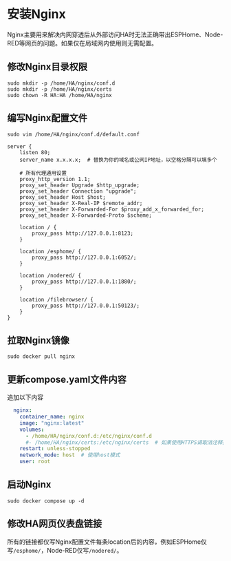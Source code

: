 # 安装Nginx
Nginx主要用来解决内网穿透后从外部访问HA时无法正确带出ESPHome、Node-RED等网页的问题。如果仅在局域网内使用则无需配置。

## 修改Nginx目录权限
```shell
sudo mkdir -p /home/HA/nginx/conf.d
sudo mkdir -p /home/HA/nginx/certs
sudo chown -R HA:HA /home/HA/nginx
```

## 编写Nginx配置文件
```shell
sudo vim /home/HA/nginx/conf.d/default.conf
```
```text
server {
    listen 80;
    server_name x.x.x.x;  # 替换为你的域名或公网IP地址，以空格分隔可以填多个
    
    # 所有代理通用设置
    proxy_http_version 1.1;
    proxy_set_header Upgrade $http_upgrade;
    proxy_set_header Connection "upgrade";
    proxy_set_header Host $host;
    proxy_set_header X-Real-IP $remote_addr;
    proxy_set_header X-Forwarded-For $proxy_add_x_forwarded_for;
    proxy_set_header X-Forwarded-Proto $scheme;

    location / {
        proxy_pass http://127.0.0.1:8123;
    }
    
    location /esphome/ {
        proxy_pass http://127.0.0.1:6052/;
    }

    location /nodered/ {
        proxy_pass http://127.0.0.1:1880/;
    }
    
    location /filebrowser/ {
        proxy_pass http://127.0.0.1:50123/;
    }
}
```

## 拉取Nginx镜像
```shell
sudo docker pull nginx
```

## 更新compose.yaml文件内容
追加以下内容
```yaml
  nginx:
    container_name: nginx
    image: "nginx:latest"
    volumes:
      - /home/HA/nginx/conf.d:/etc/nginx/conf.d
      #- /home/HA/nginx/certs:/etc/nginx/certs  # 如果使用HTTPS请取消注释并正确配置证书
    restart: unless-stopped
    network_mode: host  # 使用host模式
    user: root
```

## 启动Nginx
```shell
sudo docker compose up -d
```

## 修改HA网页仪表盘链接
所有的链接都仅写Nginx配置文件每条location后的内容，例如ESPHome仅写`/esphome/`，Node-RED仅写`/nodered/`。